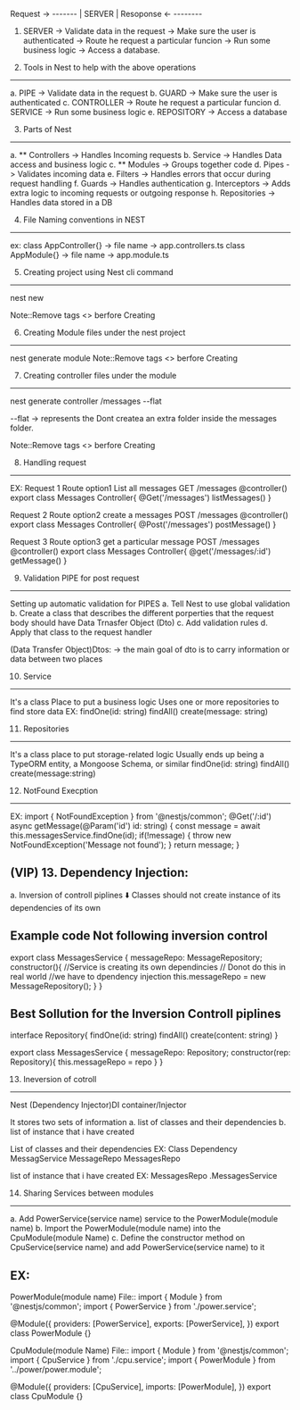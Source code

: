 Request   ->     -------
                | SERVER |
Resoponse <-     --------

1. SERVER ->  Validate data in the request -> Make sure the user is authenticated -> Route he request a particular funcion -> Run some business logic -> Access a database.


2. Tools in Nest to help with the above operations
-----------------------------------------------
a. PIPE       -> Validate data in the request
b. GUARD      -> Make sure the user is authenticated
c. CONTROLLER -> Route he request a particular funcion
d. SERVICE    -> Run some business logic
e. REPOSITORY -> Access a database

3. Parts of Nest
----------------
a. ** Controllers   -> Handles Incoming requests 
b. Service          -> Handles Data access and business logic
c. ** Modules       -> Groups together code
d. Pipes            -> Validates incoming data
e. Filters          -> Handles errors that occur during request handling
f. Guards           -> Handles authentication
g. Interceptors     -> Adds extra logic to incoming requests or outgoing response
h. Repositories     -> Handles data stored in a DB

4. File Naming conventions in NEST
-----------------------------------
ex: 
class AppController{} -> file name -> app.controllers.ts
class AppModule{}     -> file name -> app.module.ts

5. Creating project using Nest cli command
------------------------------------------
nest new <projectName>

Note::Remove tags <> berfore Creating

6. Creating Module files under the nest project
----------------------------------------
nest generate module <fileName> 
Note::Remove tags <> berfore Creating

7. Creating controller files under the module
---------------------------------------------
nest generate controller <Module FolderName><Controller Name>/messages --flat

--flat -> represents the Dont createa an extra folder inside the messages folder.

Note::Remove tags <> berfore Creating

8. Handling request
-------------------
EX:
Request 1               Route                       option1
List all messages    GET /messages                  @controller()
                                                    export class Messages Controller{
                                                        @Get('/messages')
                                                        listMessages()
                                                    }

Request 2               Route                       option2
create a messages    POST /messages                 @controller()
                                                    export class Messages Controller{
                                                        @Post('/messages')
                                                        postMessage()
                                                    }

Request 3                       Route               option3
get a particular message    POST /messages          @controller()
                                                    export class Messages Controller{
                                                        @get('/messages/:id')
                                                        getMessage()
                                                    }

9. Validation PIPE for post request
-----------------------------------
Setting up automatic validation for PIPES
a. Tell Nest to use global validation
b. Create a class that describes the different porperties that the request body should have 
Data Trnasfer Object (Dto)
c. Add validation rules
d. Apply that class to the request handler

(Data Transfer Object)Dtos: -> the main goal of dto is to carry information or data between two places

10. Service
-----------
It's a class
Place to put a business logic
Uses one or more repositories to find store data
EX:
findOne(id: string)
findAll()
create(message: string)

11. Repositories
-----------------
It's a class
place to put storage-related logic
Usually ends up being a TypeORM entity, a Mongoose Schema, or similar
findOne(id: string)
findAll()
create(message:string)

12. NotFound Execption
-----------------------
EX:
import { NotFoundException } from '@nestjs/common';
@Get('/:id')
    async getMessage(@Param('id') id: string) {
        const message = await this.messagesService.findOne(id);
        if(!message) {
            throw new NotFoundException('Message not found');
        }
        return message;
    } 

(VIP) 13. Dependency Injection:
-------------------------------

a. Inversion of controll piplines
             ⬇️
  Classes should not create instance of its dependencies of its own

Example code Not following inversion control
---------------------------------------------
export class MessagesService {
    messageRepo: MessageRepository;
    constructor(){
        //Service is creating its own dependincies
        // Donot do this in real world
        //we have to dpendency injection
        this.messageRepo = new MessageRepository();
    }
}

Best Sollution for the Inversion Controll piplines
--------------------------------------------------
interface Repository{
    findOne(id: string)
    findAll()
    create(content: string)
}

export class MessagesService {
    messageRepo: Repository;
    constructor(rep: Repository){
        this.messageRepo = repo
    }
}

13. Ineversion of cotroll
-------------------------
Nest (Dependency Injector)DI container/Injector

It stores two sets of information 
a. list of classes and their dependencies
b. list of instance that i have created

List of classes and their dependencies
EX: 
  Class                 Dependency 
MessagService           MessageRepo
MessagesRepo         

list of instance that i have created
EX:
MessagesRepo            .MessagesService

14. Sharing Services between modules
------------------------------------
a. Add PowerService(service name) service to the PowerModule(module name)
b. Import the PowerModule(module name) into the CpuModule(module Name)
c. Define the constructor method on CpuService(service name) and add PowerService(service name) to it

EX:
--
PowerModule(module name) File::
import { Module } from '@nestjs/common';
import { PowerService } from './power.service';

@Module({
  providers: [PowerService],
  exports: [PowerService],
})
export class PowerModule {}

CpuModule(module Name) File::
import { Module } from '@nestjs/common';
import { CpuService } from './cpu.service';
import { PowerModule } from '../power/power.module';

@Module({
  providers: [CpuService],
  imports: [PowerModule],
})
export class CpuModule {}
